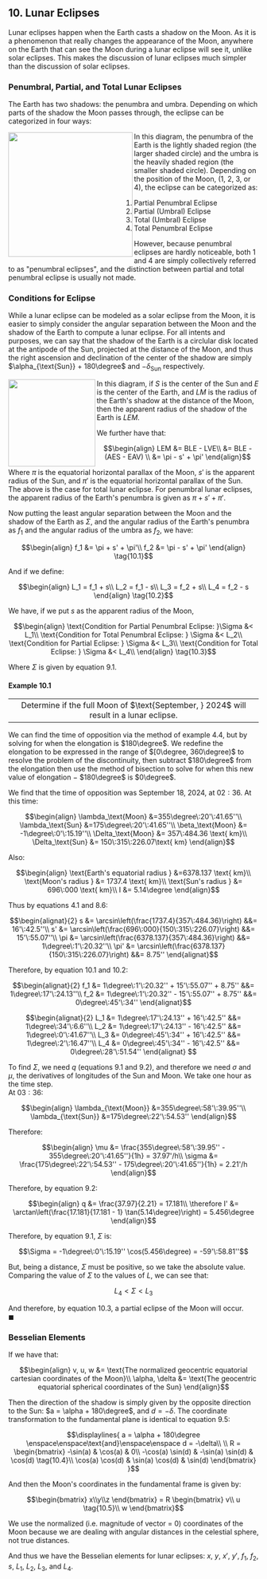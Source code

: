 ## 10. Lunar Eclipses
Lunar eclipses happen when the Earth casts a shadow on the Moon. As it is a phenomenon that really changes the appearance of the Moon, anywhere on the Earth that can see the Moon during a lunar eclipse will see it, unlike solar eclipses. This makes the discussion of lunar eclipses much simpler than the discussion of solar eclipses.

### Penumbral, Partial, and Total Lunar Eclipses
The Earth has two shadows: the penumbra and umbra. Depending on which parts of the shadow the Moon passes through, the eclipse can be categorized in four ways:

<img align="left" src="https://github.com/CitruzSquared/essays/assets/23460281/edf30659-ca55-4ea9-af22-675bb076c4fa" width="250"/> In this diagram, the penumbra of the Earth is the lightly shaded region (the larger shaded circle) and the umbra is the heavily shaded region (the smaller shaded circle). Depending on the position of the Moon, ($1$, $2$, $3$, or $4$), the eclipse can be categorized as:

1. Partial Penumbral Eclipse
2. Partial (Umbral) Eclipse
3. Total (Umbral) Eclipse
4. Total Penumbral Eclipse

However, because penumbral eclipses are hardly noticeable, both $1$ and $4$ are simply collectively referred to as "penumbral eclipses", and the distinction between partial and total penumbral eclipse is usually not made.

### Conditions for Eclipse
While a lunar eclipse can be modeled as a solar eclipse from the Moon, it is easier to simply consider the angular separation between the Moon and the shadow of the Earth to compute a lunar eclipse. For all intents and purposes, we can say that the shadow of the Earth is a circlular disk located at the antipode of the Sun, projected at the distance of the Moon, and thus the right ascension and declination of the center of the shadow are simply $\alpha_{\text{Sun}} + 180\degree$ and $-\delta_{\text{Sun}}$ respectively.

<img align="left" src="https://github.com/CitruzSquared/essays/assets/23460281/9424197a-c38e-4198-9931-df3ae6f1a58b" width="175"/> In this diagram, if $S$ is the center of the Sun and $E$ is the center of the Earth, and $LM$ is the radius of the Earth's shadow at the distance of the Moon, then the apparent radius of the shadow of the Earth is $LEM$.

We further have that:
```math
\begin{align}
LEM &= BLE - LVE\\
&= BLE - (AES - EAV) \\
&= \pi - s' + \pi'
\end{align}
```
Where $\pi$ is the equatorial horizontal parallax of the Moon, $s'$ is the apparent radius of the Sun, and $\pi'$ is the equatorial horizontal parallax of the Sun.\
The above is the case for total lunar eclipse. For penumbral lunar eclipses, the apparent radius of the Earth's penumbra is given as $\pi + s' + \pi'$.

Now putting the least angular separation between the Moon and the shadow of the Earth as $\Sigma$, and the angular radius of the Earth's penumbra as $f_1$ and the angular radius of the umbra as $f_2$, we have:
```math
\begin{align}
f_1 &= \pi + s' + \pi'\\
f_2 &= \pi - s' + \pi'
\end{align} \tag{10.1}
```
And if we define:
```math
\begin{align}
L_1 = f_1 + s\\
L_2 = f_1 - s\\
L_3 = f_2 + s\\
L_4 = f_2 - s
\end{align} \tag{10.2}
```
We have, if we put $s$ as the apparent radius of the Moon,
```math
\begin{align}
\text{Condition for Partial Penumbral Eclipse: }\Sigma &< L_1\\
\text{Condition for Total Penumbral Eclipse: } \Sigma &< L_2\\
\text{Condition for Partial Eclipse: } \Sigma &< L_3\\
\text{Condition for Total Eclipse: } \Sigma &< L_4\\
\end{align} \tag{10.3}
```
Where $\Sigma$ is given by equation $9.1$.

#### Example 10.1
<div align="center">
<table>
<tbody>
<td align="center">
<img width="2000" height="0"><br>
Determine if the full Moon of $\text{September, } 2024$ will result in a lunar eclipse.
<img width="2000" height="0">
</td>
</tbody>
</table>
</div>

We can find the time of opposition via the method of example $4.4$, but by solving for when the elongation is $180\degree$. We redefine the elongation to be expressed in the range of $[0\degree, 360\degree)$ to resolve the problem of the discontinuity, then subtract $180\degree$ from the elongation then use the method of bisection to solve for when this new value of elongation $-$ $180\degree$ is $0\degree$.

We find that the time of opposition was $\text{September 18, } 2024$, at $02:36$. At this time:
```math
\begin{align}
\lambda_\text{Moon} &=355\degree\:20'\:41.65''\\
\lambda_\text{Sun} &=175\degree\:20'\:41.65''\\
\beta_\text{Moon} &= -1\degree\:0'\:15.19''\\
\Delta_\text{Moon} &= 357\:484.36 \text{ km}\\
\Delta_\text{Sun} &= 150\:315\:226.07\text{ km}
\end{align}
```
Also:
```math
\begin{align}
\text{Earth's equatorial radius } &=6378.137 \text{ km}\\
\text{Moon's radius } &= 1737.4 \text{ km}\\
\text{Sun's radius } &= 696\:000 \text{ km}\\
I &= 5.14\degree
\end{align}
```
Thus by equations $4.1$ and $8.6$:
```math
\begin{alignat}{2}
s &= \arcsin\left(\frac{1737.4}{357\:484.36}\right) &&= 16'\:42.5''\\
s' &= \arcsin\left(\frac{696\:000}{150\:315\:226.07}\right) &&= 15'\:55.07''\\
\pi &= \arcsin\left(\frac{6378.137}{357\:484.36}\right) &&= 1\degree\:1'\:20.32''\\
\pi' &= \arcsin\left(\frac{6378.137}{150\:315\:226.07}\right) &&= 8.75''
\end{alignat}
```
Therefore, by equation $10.1$ and $10.2$:
```math
\begin{alignat}{2}
f_1 &= 1\degree\:1'\:20.32'' + 15'\:55.07'' + 8.75'' &&= 1\degree\:17'\:24.13''\\
f_2 &= 1\degree\:1'\:20.32'' - 15'\:55.07'' + 8.75'' &&= 0\degree\:45'\:34''
\end{alignat}
```
```math
\begin{alignat}{2}
L_1 &= 1\degree\:17'\:24.13'' + 16'\:42.5'' &&= 1\degree\:34'\:6.6''\\
L_2 &= 1\degree\:17'\:24.13'' - 16'\:42.5'' &&= 1\degree\:0'\:41.67''\\
L_3 &= 0\degree\:45'\:34'' + 16'\:42.5'' &&= 1\degree\:2'\:16.47''\\
L_4 &= 0\degree\:45'\:34'' - 16'\:42.5'' &&= 0\degree\:28'\:51.54''
\end{alignat} 
```
To find $\Sigma$, we need $q$ (equations $9.1$ and $9.2$), and therefore we need $\sigma$ and $\mu$, the derivatives of longitudes of the Sun and Moon. We take one hour as the time step.\
At $03:36$:
```math
\begin{align}
\lambda_{\text{Moon}} &=355\degree\:58'\:39.95''\\
\lambda_{\text{Sun}} &=175\degree\:22'\:54.53''
\end{align}
```
Therefore:
```math
\begin{align}
\mu &= \frac{355\degree\:58'\:39.95'' - 355\degree\:20'\:41.65''}{1h} = 37.97'/h\\
\sigma &= \frac{175\degree\:22'\:54.53'' - 175\degree\:20'\:41.65''}{1h} = 2.21'/h
\end{align}
```
Therefore, by equation $9.2$:
```math
\begin{align}
q &= \frac{37.97}{2.21} = 17.181\\
\therefore I' &= \arctan\left(\frac{17.181}{17.181 - 1} \tan(5.14\degree)\right) = 5.456\degree
\end{align}
```
Therefore, by equation $9.1$, $\Sigma$ is:
```math
\Sigma = -1\degree\:0'\:15.19'' \cos(5.456\degree) = -59'\:58.81''
```
But, being a distance, $\Sigma$ must be positive, so we take the absolute value. Comparing the value of $\Sigma$ to the values of $L$, we can see that:
```math
L_4 < \Sigma < L_3
```
And therefore, by equation $10.3$, a partial eclipse of the Moon will occur.\
$\blacksquare$

### Besselian Elements
If we have that:
```math
\begin{align}
v, u, w &= \text{The normalized geocentric equatorial cartesian coordinates of the Moon}\\
\alpha, \delta &= \text{The geocentric equatorial spherical coordinates of the Sun}
\end{align}
```
Then the direction of the shadow is simply given by the opposite direction to the Sun: $a = \alpha + 180\degree$, and $d = -\delta$. The coordinate transformation to the fundamental plane is identical to equation $9.5$:
```math
\displaylines{
a = \alpha + 180\degree \enspace\enspace\text{and}\enspace\enspace d = -\delta\\ \\
R = \begin{bmatrix}
-\sin(a) & \cos(a) & 0\\
-\cos(a) \sin(d) & -\sin(a) \sin(d) & \cos(d) \tag{10.4}\\
\cos(a) \cos(d) & \sin(a) \cos(d) & \sin(d)
\end{bmatrix}
}
```
And then the Moon's coordinates in the fundamental frame is given by:
```math
\begin{bmatrix}
x\\y\\z
\end{bmatrix} = R \begin{bmatrix}
v\\ u \tag{10.5}\\ w
\end{bmatrix}
```
We use the normalized (i.e. magnitude of vector $=$ $0$) coordinates of the Moon because we are dealing with angular distances in the celestial sphere, not true distances.

And thus we have the Besselian elements for lunar eclipses: $x$, $y$, $x'$, $y'$, $f_1$, $f_2$, $s$, $L_1$, $L_2$, $L_3$, and $L_4$.
